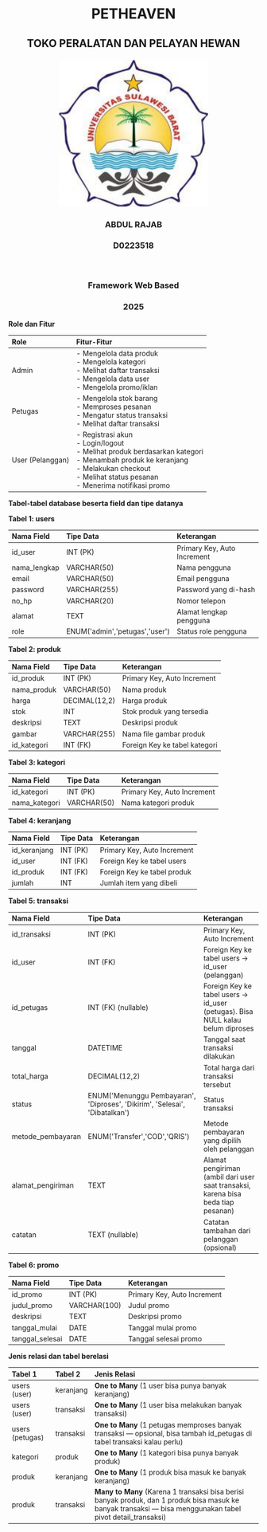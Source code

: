 # <p align="center" style="margin-bottom: 0px;">PETHEAVEN</p>
## <p align="center" style="margin-top: 0;">TOKO PERALATAN DAN PELAYAN HEWAN</p>

<p align="center">
  <img src="Universitas_Sulawesi_Barat.jpg" width="300" alt="Deskripsi gambar" />
</p>

### <p align="center">ABDUL RAJAB</p>
### <p align="center">D0223518</p></br>
### <p align="center">Framework Web Based</p>
### <p align="center">2025</p>


**Role dan Fitur**

|**Role**|**Fitur-Fitur**|
| :- | :- |
|Admin|- Mengelola data produk <br>- Mengelola kategori <br>- Melihat daftar transaksi <br>- Mengelola data user <br>- Mengelola promo/iklan|
|Petugas|- Mengelola stok barang <br>- Memproses pesanan <br>- Mengatur status transaksi <br>- Melihat daftar transaksi|
|User (Pelanggan)|- Registrasi akun <br>- Login/logout <br>- Melihat produk berdasarkan kategori <br>- Menambah produk ke keranjang <br>- Melakukan checkout <br>- Melihat status pesanan <br>- Menerima notifikasi promo|

**Tabel-tabel database beserta field dan tipe datanya**

**Tabel 1: users**

|**Nama Field**|**Tipe Data**|**Keterangan**|
| :- | :- | :- |
|id\_user|INT (PK)|Primary Key, Auto Increment|
|nama\_lengkap|VARCHAR(50)|Nama pengguna|
|email|VARCHAR(50)|Email pengguna|
|password|VARCHAR(255)|Password yang di-hash|
|no\_hp|VARCHAR(20)|Nomor telepon|
|alamat|TEXT|Alamat lengkap pengguna|
|role|ENUM('admin','petugas','user')|Status role pengguna|

**Tabel 2: produk**

|**Nama Field**|**Tipe Data**|**Keterangan**|
| :- | :- | :- |
|id\_produk|INT (PK)|Primary Key, Auto Increment|
|nama\_produk|VARCHAR(50)|Nama produk|
|harga|DECIMAL(12,2)|Harga produk|
|stok|INT|Stok produk yang tersedia|
|deskripsi|TEXT|Deskripsi produk|
|gambar|VARCHAR(255)|Nama file gambar produk|
|id\_kategori|INT (FK)|Foreign Key ke tabel kategori|

**Tabel 3: kategori**

|**Nama Field**|**Tipe Data**|**Keterangan**|
| :- | :- | :- |
|id\_kategori|INT (PK)|Primary Key, Auto Increment|
|nama\_kategori|VARCHAR(50)|Nama kategori produk|

**Tabel 4: keranjang**

|**Nama Field**|**Tipe Data**|**Keterangan**|
| :- | :- | :- |
|id\_keranjang|INT (PK)|Primary Key, Auto Increment|
|id\_user|INT (FK)|Foreign Key ke tabel users|
|id\_produk|INT (FK)|Foreign Key ke tabel produk|
|jumlah|INT|Jumlah item yang dibeli|



**Tabel 5: transaksi**

|**Nama Field**|**Tipe Data**|**Keterangan**|
| :- | :- | :- |
|id\_transaksi|INT (PK)|Primary Key, Auto Increment|
|id\_user|INT (FK)|Foreign Key ke tabel users → id\_user (pelanggan)|
|id\_petugas|INT (FK) (nullable)|Foreign Key ke tabel users → id\_user (petugas). Bisa NULL kalau belum diproses|
|tanggal|DATETIME|Tanggal saat transaksi dilakukan|
|total\_harga|DECIMAL(12,2)|Total harga dari transaksi tersebut|
|status|ENUM('Menunggu Pembayaran', 'Diproses', 'Dikirim', 'Selesai', 'Dibatalkan')|Status transaksi|
|metode\_pembayaran|ENUM('Transfer','COD','QRIS')|Metode pembayaran yang dipilih oleh pelanggan|
|alamat\_pengiriman|TEXT|Alamat pengiriman (ambil dari user saat transaksi, karena bisa beda tiap pesanan)|
|catatan|TEXT (nullable)|Catatan tambahan dari pelanggan (opsional)|






**Tabel 6: promo**

|**Nama Field**|**Tipe Data**|**Keterangan**|
| :- | :- | :- |
|id\_promo|INT (PK)|Primary Key, Auto Increment|
|judul\_promo|VARCHAR(100)|Judul promo|
|deskripsi|TEXT|Deskripsi promo|
|tanggal\_mulai|DATE|Tanggal mulai promo|
|tanggal\_selesai|DATE|Tanggal selesai promo|

**Jenis relasi dan tabel berelasi**

|**Tabel 1**|**Tabel 2**|**Jenis Relasi**|
| :- | :- | :- |
|users (user)|keranjang|**One to Many** (1 user bisa punya banyak keranjang)|
|users (user)|transaksi|**One to Many** (1 user bisa melakukan banyak transaksi)|
|users (petugas)|transaksi|**One to Many** (1 petugas memproses banyak transaksi — opsional, bisa tambah id\_petugas di tabel transaksi kalau perlu)|
|kategori|produk|**One to Many** (1 kategori bisa punya banyak produk)|
|produk|keranjang|**One to Many** (1 produk bisa masuk ke banyak keranjang)|
|produk|transaksi|**Many to Many** (Karena 1 transaksi bisa berisi banyak produk, dan 1 produk bisa masuk ke banyak transaksi — bisa menggunakan tabel pivot detail\_transaksi)|

